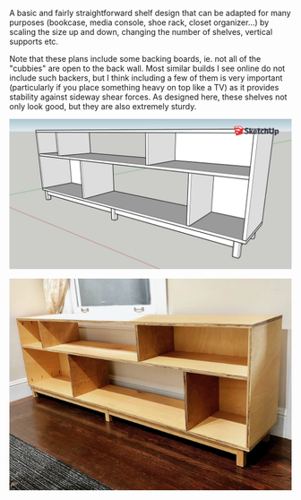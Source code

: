 A basic and fairly straightforward shelf design that can be
adapted for many purposes (bookcase, media console, shoe rack, closet
organizer...) by scaling the size up and down, changing the number of shelves,
vertical supports etc. 

Note that these plans include some backing boards, ie. not all of the "cubbies"
are open to the back wall. Most similar builds I see online do not include such
backers, but I think including a few of them is very important (particularly if
you place something heavy on top like a TV) as it provides stability against
sideway shear forces. As designed here, these shelves not only look good, but
they are also extremely sturdy.

![](genshelves.png "genshelves")

![](../../gallery/pics/49E2081E-DD85-4944-B4BF-207422F42874.png "genshelves")




